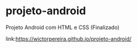 # projeto-android
Projeto Android com  HTML e CSS (Finalizado)

link:https://wictorpereira.github.io/projeto-android/
